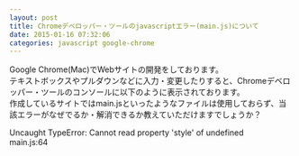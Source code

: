 ```yaml
---
layout: post
title: Chromeデベロッパー・ツールのjavascriptエラー(main.js)について
date: 2015-01-16 07:32:06
categories: javascript google-chrome
---
```

<p>Google Chrome(Mac)でWebサイトの開発をしております。<br>
テキストボックスやプルダウンなどに入力・変更したりすると、Chromeデベロッパー・ツールのコンソールに以下のように表示されております。<br>
作成しているサイトではmain.jsといったようなファイルは使用しておらず、当該エラーがなぜでるか・解消できるか教えていただけますでしょうか？</p>

<p>Uncaught TypeError: Cannot read property 'style' of undefined<br>
main.js:64</p>
